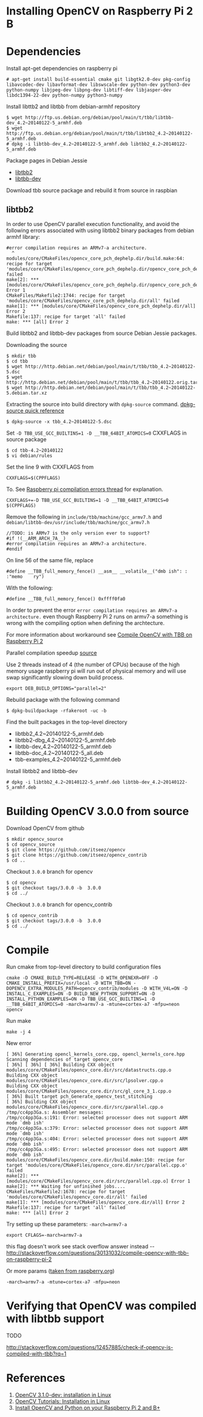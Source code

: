 Installing OpenCV on Raspberry Pi 2 B
========

# Dependencies

Install apt-get dependencies on raspberry pi

    # apt-get install build-essential cmake git libgtk2.0-dev pkg-config libavcodec-dev libavformat-dev libswscale-dev python-dev python3-dev python-numpy libjpeg-dev libpng-dev libtiff-dev libjasper-dev libdc1394-22-dev python-numpy python3-numpy

Install libttb2 and libtbb from debian-armhf repository

    $ wget http://ftp.us.debian.org/debian/pool/main/t/tbb/libtbb-dev_4.2~20140122-5_armhf.deb
    $ wget http://ftp.us.debian.org/debian/pool/main/t/tbb/libtbb2_4.2~20140122-5_armhf.deb
    # dpkg -i libtbb-dev_4.2~20140122-5_armhf.deb libtbb2_4.2~20140122-5_armhf.deb

Package pages in Debian Jessie

* [libtbb2](https://packages.debian.org/jessie/libtbb2)
* [libtbb-dev](https://packages.debian.org/jessie/libtbb-dev)

Download tbb source package and rebuild it from source in raspbian

## libtbb2

In order to use OpenCV parallel execution functionality, and avoid the following errors associated with using libtbb2 binary packages from debian armhf library:

    #error compilation requires an ARMv7-a architecture.
      ^
    modules/core/CMakeFiles/opencv_core_pch_dephelp.dir/build.make:64: recipe for target 'modules/core/CMakeFiles/opencv_core_pch_dephelp.dir/opencv_core_pch_dephelp.cxx.o' failed
    make[2]: *** [modules/core/CMakeFiles/opencv_core_pch_dephelp.dir/opencv_core_pch_dephelp.cxx.o] Error 1
    CMakeFiles/Makefile2:1744: recipe for target 'modules/core/CMakeFiles/opencv_core_pch_dephelp.dir/all' failed
    make[1]: *** [modules/core/CMakeFiles/opencv_core_pch_dephelp.dir/all] Error 2
    Makefile:137: recipe for target 'all' failed
    make: *** [all] Error 2

Build libtbb2 and libtbb-dev packages from source Debian Jessie packages.


Downloading the source

    $ mkdir tbb
    $ cd tbb
    $ wget http://http.debian.net/debian/pool/main/t/tbb/tbb_4.2~20140122-5.dsc
    $ wget http://http.debian.net/debian/pool/main/t/tbb/tbb_4.2~20140122.orig.tar.gz
    $ wget http://http.debian.net/debian/pool/main/t/tbb/tbb_4.2~20140122-5.debian.tar.xz


Extracting the source into build directory with `dpkg-source` command. [dpkg-source quick reference](http://ftp.debian.org/debian/doc/source-unpack.txt)

    $ dpkg-source -x tbb_4.2~20140122-5.dsc


Set `-D TBB_USE_GCC_BUILTINS=1 -D __TBB_64BIT_ATOMICS=0` CXXFLAGS in source package

    $ cd tbb-4.2~20140122
    $ vi debian/rules


Set the line 9 with CXXFLAGS from

    CXXFLAGS=$(CPPFLAGS)

To. See [Raspberry pi compilation errors thread](https://software.intel.com/en-us/forums/intel-threading-building-blocks/topic/500680) for explanation.

    CXXFLAGS+=-D TBB_USE_GCC_BUILTINS=1 -D __TBB_64BIT_ATOMICS=0 $(CPPFLAGS)


Remove the following in `include/tbb/machine/gcc_armv7.h` and `debian/libtbb-dev/usr/include/tbb/machine/gcc_armv7.h`


    //TODO: is ARMv7 is the only version ever to support?
    #if !(__ARM_ARCH_7A__)
    #error compilation requires an ARMv7-a architecture.
    #endif


On line 56 of the same file, replace

    #define __TBB_full_memory_fence() __asm__ __volatile__("dmb ish": : :"memo    ry")

With the following:

    #define __TBB_full_memory_fence() 0xffff0fa0

In order to prevent the error `error compilation requires an ARMv7-a architecture.` even though Raspberry Pi 2 runs on armv7-a something is wrong with the compiling option when defining the archtecture.

For more information about workaround see [Compile OpenCV with TBB on Raspberry Pi 2](http://stackoverflow.com/questions/30131032/compile-opencv-with-tbb-on-raspberry-pi-2)

Parallel compilation speedup [source](http://askubuntu.com/a/353869/373573)

Use 2 threads instead of 4 (the number of CPUs) because of the high memory usage raspberry pi will run out of physical memory and will use swap significantly slowing down build process.


    export DEB_BUILD_OPTIONS="parallel=2"


Rebuild package with the following command

    $ dpkg-buildpackage -rfakeroot -uc -b


Find the built packages in the top-level directory

* libtbb2_4.2~20140122-5_armhf.deb
* libtbb2-dbg_4.2~20140122-5_armhf.deb
* libtbb-dev_4.2~20140122-5_armhf.deb
* libtbb-doc_4.2~20140122-5_all.deb
* tbb-examples_4.2~20140122-5_armhf.deb


Install libtbb2 and libtbb-dev

    # dpkg -i libtbb2_4.2~20140122-5_armhf.deb libtbb-dev_4.2~20140122-5_armhf.deb


# Building OpenCV 3.0.0 from source


Download OpenCV from github

    $ mkdir opencv_source
    $ cd opencv_source
    $ git clone https://github.com/itseez/opencv
    $ git clone https://github.com/itseez/opencv_contrib
    $ cd ..

Checkout `3.0.0` branch for opencv

    $ cd opencv
    $ git checkout tags/3.0.0 -b  3.0.0
    $ cd ../

Checkout `3.0.0` branch for opencv_contrib

    $ cd opencv_contrib
    $ git checkout tags/3.0.0 -b  3.0.0
    $ cd ../



# Compile

Run cmake from top-level directory to build configuration files


    cmake -D CMAKE_BUILD_TYPE=RELEASE -D WITH_OPENEXR=OFF -D CMAKE_INSTALL_PREFIX=/usr/local -D WITH_TBB=ON -DOPENCV_EXTRA_MODULES_PATH=opencv_contrib/modules -D WITH_V4L=ON -D INSTALL_C_EXAMPLES=ON -D BUILD_NEW_PYTHON_SUPPORT=ON -D INSTALL_PYTHON_EXAMPLES=ON -D TBB_USE_GCC_BUILTINS=1 -D __TBB_64BIT_ATOMICS=0 -march=armv7-a -mtune=cortex-a7 -mfpu=neon opencv


Run make

    make -j 4


New error

    [ 36%] Generating opencl_kernels_core.cpp, opencl_kernels_core.hpp
    Scanning dependencies of target opencv_core
    [ 36%] [ 36%] [ 36%] Building CXX object modules/core/CMakeFiles/opencv_core.dir/src/datastructs.cpp.o
    Building CXX object modules/core/CMakeFiles/opencv_core.dir/src/lpsolver.cpp.o
    Building CXX object modules/core/CMakeFiles/opencv_core.dir/src/gl_core_3_1.cpp.o
    [ 36%] Built target pch_Generate_opencv_test_stitching
    [ 36%] Building CXX object modules/core/CMakeFiles/opencv_core.dir/src/parallel.cpp.o
    /tmp/cc4pp3Ga.s: Assembler messages:
    /tmp/cc4pp3Ga.s:191: Error: selected processor does not support ARM mode `dmb ish'
    /tmp/cc4pp3Ga.s:379: Error: selected processor does not support ARM mode `dmb ish'
    /tmp/cc4pp3Ga.s:404: Error: selected processor does not support ARM mode `dmb ish'
    /tmp/cc4pp3Ga.s:495: Error: selected processor does not support ARM mode `dmb ish'
    modules/core/CMakeFiles/opencv_core.dir/build.make:150: recipe for target 'modules/core/CMakeFiles/opencv_core.dir/src/parallel.cpp.o' failed
    make[2]: *** [modules/core/CMakeFiles/opencv_core.dir/src/parallel.cpp.o] Error 1
    make[2]: *** Waiting for unfinished jobs....
    CMakeFiles/Makefile2:1678: recipe for target 'modules/core/CMakeFiles/opencv_core.dir/all' failed
    make[1]: *** [modules/core/CMakeFiles/opencv_core.dir/all] Error 2
    Makefile:137: recipe for target 'all' failed
    make: *** [all] Error 2

Try setting up these parameters: `-march=armv7-a`

    export CFLAGS=-march=armv7-a

this flag doesn't work see stack overflow answer instead -- http://stackoverflow.com/questions/30131032/compile-opencv-with-tbb-on-raspberry-pi-2

Or more params ([taken from raspberry.org](https://www.raspberrypi.org/forums/viewtopic.php?f=54&t=98517))

    -march=armv7-a -mtune=cortex-a7 -mfpu=neon


# Verifying that OpenCV was compiled with libtbb support

TODO

http://stackoverflow.com/questions/12457885/check-if-opencv-is-compiled-with-tbb?rq=1


# References

1. [OpenCV 3.1.0-dev: installation in Linux](http://docs.opencv.org/master/d7/d9f/tutorial_linux_install.html#gsc.tab=0)
2. [OpenCV Tutorials: Installation in Linux](http://docs.opencv.org/2.4/doc/tutorials/introduction/linux_install/linux_install.html#linux-installation)
3. [Install OpenCV and Python on your Raspberry Pi 2 and B+](http://www.pyimagesearch.com/2015/02/23/install-opencv-and-python-on-your-raspberry-pi-2-and-b/)
